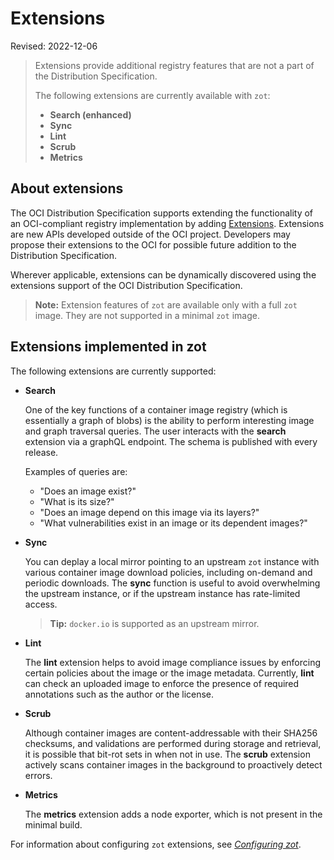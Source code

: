 # Extensions

Revised: 2022-12-06

> Extensions provide additional registry features that are not a part of the Distribution Specification.
>
>The following extensions are currently available with `zot`:
>
> -   **Search (enhanced)**
> -   **Sync**
> -   **Lint**
> -   **Scrub**
> -  **Metrics**

## About extensions

The OCI Distribution Specification supports extending the functionality of an OCI-compliant registry implementation by adding [Extensions](https://github.com/opencontainers/distribution-spec/tree/main/extensions). Extensions are new APIs developed outside of the OCI project. Developers may propose their extensions to the OCI for possible future addition to the Distribution Specification.

Wherever applicable, extensions can be dynamically discovered using the extensions support of the OCI Distribution Specification. 

> **Note:**
> Extension features of `zot` are available only with a full `zot` image. They are not supported in a minimal `zot` image.

## Extensions implemented in zot

The following extensions are currently supported:

<a name="search"></a>

- **Search**

   One of the key functions of a container image registry (which is essentially a graph of blobs) is the ability to perform interesting image and graph traversal queries. The user interacts with the **search** extension via a graphQL endpoint. The schema is published with every release.

   Examples of queries are:

   -   "Does an image exist?"
   -   "What is its size?"
   -   "Does an image depend on this image via its layers?"
   -   "What vulnerabilities exist in an image or its dependent images?"

<a name="sync"></a>

- **Sync**

   You can deplay a local mirror pointing to an upstream `zot` instance with various container image download policies, including on-demand and periodic downloads. The **sync** function is useful to avoid overwhelming the upstream instance, or if the upstream instance has rate-limited access.

   > **Tip:**
   > `docker.io` is supported as an upstream mirror.

<a name="lint"></a>

- **Lint**

   The **lint** extension helps to avoid image compliance issues by enforcing certain policies about the image or the image metadata. Currently, **lint** can check an uploaded image to enforce the presence of required annotations such as the author or the license.

<a name="scrub"></a>

- **Scrub**

   Although container images are content-addressable with their SHA256 checksums, and validations are performed during storage and retrieval, it is possible that bit-rot sets in when not in use. The **scrub** extension actively scans container images in the background to proactively detect errors.

<a name="metrics"></a>

- **Metrics**
  
   The **metrics** extension adds a node exporter, which is not present in the minimal build.

For information about configuring `zot` extensions, see [*Configuring zot*](../admin-guide/admin-configuration.md).